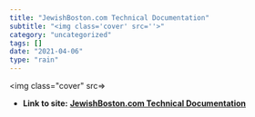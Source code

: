 ```yaml
---
title: "JewishBoston.com Technical Documentation"
subtitle: "<img class='cover' src=''>"
category: "uncategorized"
tags: []
date: "2021-04-06"
type: "rain"
---
```

<img class="cover" src=>


* **Link to site:** **[JewishBoston.com Technical Documentation](https://sites.google.com/site/jbtechdoc?pli=1)**